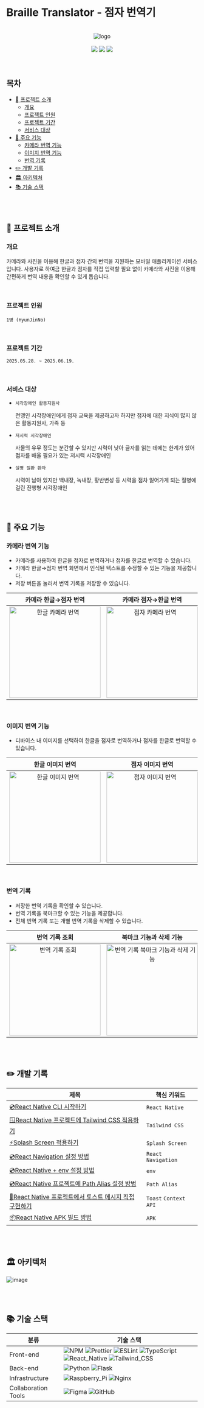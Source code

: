 <h1>Braille Translator - 점자 번역기</h1>

<br />

<div align="center">
  <img src="https://github.com/user-attachments/assets/8a3ea668-057b-44d2-a789-0970f1225143" alt="logo" />
</div>

<br />

<div align="center">
  <a href="https://github.com/HyunJinNo/braille-translator/wiki" target="_blank"><img src="https://img.shields.io/badge/GitHub%20Wiki-181717?logo=github&logoColor=white"></a>
   <a href="https://github.com/users/HyunJinNo/projects/1" target="blank"><img src="https://img.shields.io/badge/🎯Backlog%20-02B78F?logo=none&logoColor=white"></a>
   <a href="https://www.figma.com/design/CnQv3445XcSMa0PCkq8vGg/Braille-Translator?node-id=3203-2446&t=Kit9cJsybo6PmPTA-1" target="_blank"><img src="https://img.shields.io/badge/Figma-%23F24E1E.svg?logo=figma&logoColor=white"></a>
</div>

<br />
<br />

<h2>목차</h2>

- [📖 프로젝트 소개](#-프로젝트-소개)
  - [개요](#개요)
  - [프로젝트 인원](#프로젝트-인원)
  - [프로젝트 기간](#프로젝트-기간)
  - [서비스 대상](#서비스-대상)
- [💾 주요 기능](#-주요-기능)
  - [카메라 번역 기능](#카메라-번역-기능)
  - [이미지 번역 기능](#이미지-번역-기능)
  - [번역 기록](#번역-기록)
- [✏️ 개발 기록](#️-개발-기록)
- [🏛️️ 아키텍처](#️️-아키텍처)
- [📚 기술 스택](#-기술-스택)

<br />
<br />

## 📖 프로젝트 소개

### 개요

카메라와 사진을 이용해 한글과 점자 간의 번역을 지원하는 모바일 애플리케이션 서비스입니다. 사용자로 하여금 한글과 점자를 직접 입력할 필요 없이 카메라와 사진을 이용해 간편하게 번역 내용을 확인할 수 있게 돕습니다.

<br />

### 프로젝트 인원

`1명 (HyunJinNo)`

<br />

### 프로젝트 기간

`2025.05.28. ~ 2025.06.19.`

<br />

### 서비스 대상

- `시각장애인 활동지원사`

  전맹인 시각장애인에게 점자 교육을 제공하고자 하지만 점자에 대한 지식이 많지 않은 활동지원사, 가족 등

- `저시력 시각장애인`

  사물의 유무 정도는 분간할 수 있지만 시력이 낮아 글자를 읽는 데에는 한계가 있어 점자를 배울 필요가 있는 저시력 시각장애인

- `실명 질환 환자`

  시력이 남아 있지만 백내장, 녹내장, 황반변성 등 시력을 점차 잃어가게 되는 질병에 걸린 진행형 시각장애인

<br />
<br />

## 💾 주요 기능

### 카메라 번역 기능

- 카메라를 사용하여 한글을 점자로 번역하거나 점자를 한글로 번역할 수 있습니다.
- 카메라 한글→점자 번역 화면에서 인식된 텍스트를 수정할 수 있는 기능을 제공합니다.
- 저장 버튼을 눌러서 번역 기록을 저장할 수 있습니다.

|                                                       카메라 한글→점자 번역                                                        |                                                       카메라 점자→한글 번역                                                        |
| :--------------------------------------------------------------------------------------------------------------------------------: | :--------------------------------------------------------------------------------------------------------------------------------: |
| <img src="https://github.com/user-attachments/assets/66199056-32b7-4dec-91e9-e0284c320ecd" alt="한글 카메라 번역" width="240px" /> | <img src="https://github.com/user-attachments/assets/04e99ea4-9b6f-415c-b11c-a473f16f914c" alt="점자 카메라 번역" width="240px" /> |

<br />

### 이미지 번역 기능

- 디바이스 내 이미지를 선택하여 한글을 점자로 번역하거나 점자를 한글로 번역할 수 있습니다.

|                                                          한글 이미지 번역                                                          |                                                          점자 이미지 번역                                                           |
| :--------------------------------------------------------------------------------------------------------------------------------: | :---------------------------------------------------------------------------------------------------------------------------------: |
| <img src="https://github.com/user-attachments/assets/b00f627b-65bc-48e4-bf86-5e3fe68e0f7d" alt="한글 이미지 번역" width="240px" /> | <img src="https://github.com/user-attachments/assets/5f0f2de6-ca70-48e5-b70f-c988f94c6b80" alt="점자 이미지 번역" width ="240px" /> |

<br />

### 번역 기록

- 저장한 번역 기록을 확인할 수 있습니다.
- 번역 기록을 북마크할 수 있는 기능을 제공합니다.
- 전체 번역 기록 또는 개별 번역 기록을 삭제할 수 있습니다.

|                                                          번역 기록 조회                                                           |                                                               북마크 기능과 삭제 기능                                                                |
| :-------------------------------------------------------------------------------------------------------------------------------: | :--------------------------------------------------------------------------------------------------------------------------------------------------: |
| <img src="https://github.com/user-attachments/assets/2ad37427-47c8-4e15-adb8-a3f17918e961" alt="번역 기록 조회" width ="240px" /> | <img src="https://github.com/user-attachments/assets/ea79635f-6423-45c0-803b-5a78824520dd" alt="번역 기록 북마크 기능과 삭제 기능" width ="240px" /> |

<br />
<br />

## ✏️ 개발 기록

| 제목                                                                                                                                                                                                                            | 핵심 키워드           |
| ------------------------------------------------------------------------------------------------------------------------------------------------------------------------------------------------------------------------------- | --------------------- |
| [💿React Native CLI 시작하기](https://hyunjinno.github.io/posts/react-native-basic)                                                                                                                                             | `React Native`        |
| [🪟React Native 프로젝트에 Tailwind CSS 적용하기](https://github.com/TripInfoWeb/solitour-mobile/wiki/%F0%9F%AA%9FReact-Native-%ED%94%84%EB%A1%9C%EC%A0%9D%ED%8A%B8%EC%97%90-Tailwind-CSS-%EC%A0%81%EC%9A%A9%ED%95%98%EA%B8%B0) | `Tailwind CSS`        |
| [⚡Splash Screen 적용하기](https://github.com/TripInfoWeb/solitour-mobile/wiki/%E2%9A%A1Splash-Screen-%EC%A0%81%EC%9A%A9%ED%95%98%EA%B8%B0)                                                                                     | `Splash Screen`       |
| [💿React Navigation 설정 방법](https://hyunjinno.github.io/posts/react-navigation/)                                                                                                                                             | `React Navigation`    |
| [💿React Native + env 설정 방법](https://hyunjinno.github.io/posts/react-native-dotenv/)                                                                                                                                        | `env`                 |
| [💿React Native 프로젝트에 Path Alias 설정 방법](https://hyunjinno.github.io/posts/react-native-path-alias/)                                                                                                                    | `Path Alias`          |
| [🍞React Native 프로젝트에서 토스트 메시지 직접 구현하기](https://hyunjinno.github.io/posts/react-native-toast/)                                                                                                                | `Toast` `Context API` |
| [📦React Native APK 빌드 방법](https://hyunjinno.github.io/posts/react-native-apk/)                                                                                                                                             | `APK`                 |

<br />
<br />

## 🏛️️ 아키텍처

![image](https://github.com/user-attachments/assets/c2ee8698-bf9b-4afe-af68-b6dfc4a9e30c)

<br />
<br />

## 📚 기술 스택

| 분류                | 기술 스택                                                                                                                                                                                                                                                                                                                                                                                                                                                                                                                                                             |
| ------------------- | --------------------------------------------------------------------------------------------------------------------------------------------------------------------------------------------------------------------------------------------------------------------------------------------------------------------------------------------------------------------------------------------------------------------------------------------------------------------------------------------------------------------------------------------------------------------- |
| Front-end           | ![NPM](https://img.shields.io/badge/NPM-%23CB3837.svg?logo=npm&logoColor=white) ![Prettier](https://img.shields.io/badge/-Prettier-F7B93E?logo=prettier&logoColor=white) ![ESLint](https://img.shields.io/badge/ESLint-4B32C3?logo=eslint&logoColor=white) ![TypeScript](https://img.shields.io/badge/TypeScript-3178C6?logo=TypeScript&logoColor=white) ![React_Native](https://img.shields.io/badge/React_Native-%2320232a.svg?logo=react&logoColor=%2361DAFB) ![Tailwind_CSS](https://img.shields.io/badge/Tailwind%20CSS-06B6D4?logo=tailwindcss&logoColor=white) |
| Back-end            | ![Python](https://img.shields.io/badge/Python-3776AB?logo=Python&logoColor=FFFFFF) ![Flask](https://img.shields.io/badge/Flask-000000?logo=Flask&logoColor=FFFFFF)                                                                                                                                                                                                                                                                                                                                                                                                    |
| Infrastructure      | ![Raspberry_Pi](https://img.shields.io/badge/Raspberry%20Pi-A22846?logo=Raspberry%20Pi&logoColor=FFFFFF) ![Nginx](https://img.shields.io/badge/Nginx-%23009639.svg?logo=nginx&logoColor=white)                                                                                                                                                                                                                                                                                                                                                                        |
| Collaboration Tools | ![Figma](https://img.shields.io/badge/Figma-%23F24E1E.svg?logo=figma&logoColor=white) ![GitHub](https://img.shields.io/badge/-GitHub-181717?logo=github&logoColor=white)                                                                                                                                                                                                                                                                                                                                                                                              |
